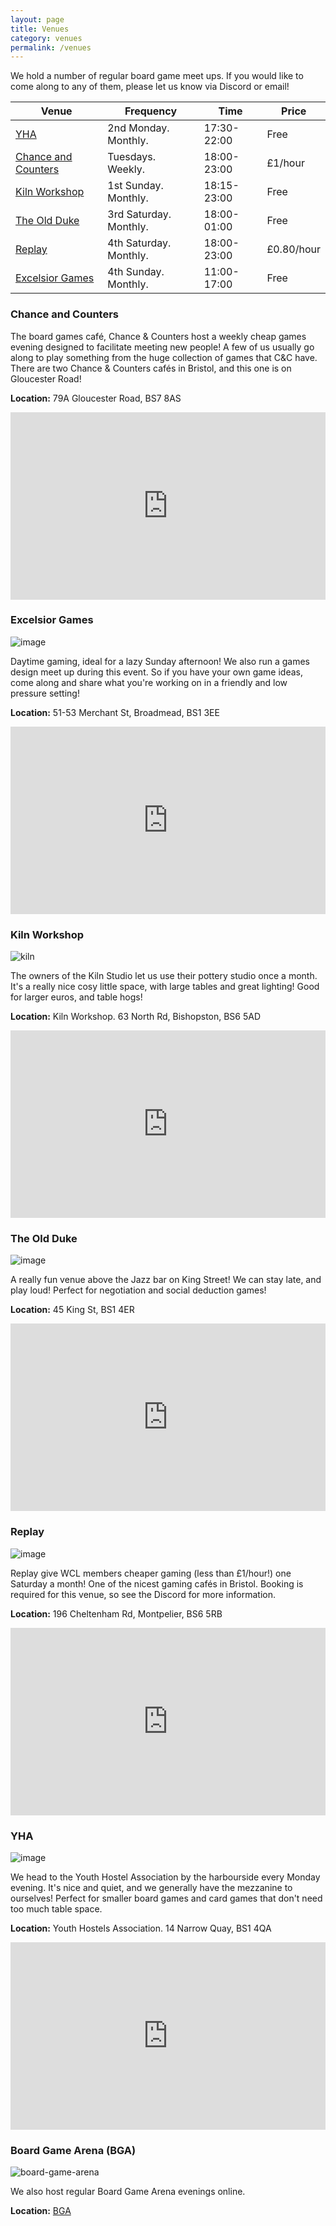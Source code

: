 ```yaml
---
layout: page
title: Venues
category: venues
permalink: /venues
---
```


We hold a number of regular board game meet ups. If you would like to come along to any of them, please let us know via Discord or email!

Venue            |  Frequency              |  Time          |  Price
---------------  |---------------------    |----------------|--------
[YHA](#yha)              |  2nd Monday. Monthly.        |  17:30-22:00   |  Free
[Chance and Counters](#chance-and-counters) | Tuesdays. Weekly.       |  18:00-23:00   | £1/hour
[Kiln Workshop](#kiln-workshop)    |  1st Sunday. Monthly.    |  18:15-23:00   | Free
[The Old Duke](#the-old-duke)     |  3rd Saturday. Monthly. | 18:00-01:00     | Free
[Replay](#replay)            | 4th Saturday. Monthly.   |  18:00-23:00   | £0.80/hour
[Excelsior Games](#excelsior-games) | 4th Sunday. Monthly.       | 11:00-17:00   | Free


### __Chance and Counters__

The board games café, Chance & Counters host a weekly cheap games evening designed to facilitate meeting new people! A few of us usually go along to play something from the huge collection of games that C&C have. There are two Chance & Counters cafés in Bristol, and this one is on Gloucester Road!

  **Location:** 79A Gloucester Road, BS7 8AS
  <iframe src="https://www.google.com/maps/embed?pb=!1m18!1m12!1m3!1d2485.276732747502!2d-2.592363866792998!3d51.47143454786868!2m3!1f0!2f0!3f0!3m2!1i1024!2i768!4f13.1!3m3!1m2!1s0x48718f6b88301d8b%3A0xcfa213285d0cd61d!2sChance%20%26%20Counters!5e0!3m2!1sen!2suk!4v1738693280878!5m2!1sen!2suk" width="100%" height="300" style="border:0;" allowfullscreen="" loading="lazy" referrerpolicy="no-referrer-when-downgrade"></iframe>

### __Excelsior Games__

![image](https://github.com/user-attachments/assets/3a5e3d59-8822-4a37-94b1-fe8925ffc6b2)

Daytime gaming, ideal for a lazy Sunday afternoon!
We also run a games design meet up during this event. So if you have your own game ideas, come along and share what you're working on in a friendly and low pressure setting!

**Location:** 51-53 Merchant St, Broadmead, BS1 3EE
<iframe src="https://www.google.com/maps/embed?pb=!1m18!1m12!1m3!1d4180.9412363184165!2d-2.5932829724131308!3d51.458109932464396!2m3!1f0!2f0!3f0!3m2!1i1024!2i768!4f13.1!3m3!1m2!1s0x48718e716d01d22f%3A0xeab38084c783dd7a!2sExcelsior%20Comics%20Ltd!5e0!3m2!1sen!2suk!4v1738507536047!5m2!1sen!2suk" width="100%" height="300" style="border:0;" allowfullscreen="" loading="lazy" referrerpolicy="no-referrer-when-downgrade"></iframe>

### __Kiln Workshop__

![kiln](../assets/img/kiln.png)

The owners of the Kiln Studio let us use their pottery studio once a month. It's a really nice cosy little space, with large tables and great lighting! Good for larger euros, and table hogs!

**Location:** Kiln Workshop. 63 North Rd, Bishopston, BS6 5AD
  <iframe src="https://www.google.com/maps/embed?pb=!1m18!1m12!1m3!1d2485.257440040249!2d-2.5941152344580214!3d51.47178869976014!2m3!1f0!2f0!3f0!3m2!1i1024!2i768!4f13.1!3m3!1m2!1s0x48718e094906bdeb%3A0xa731fe12077321d3!2sKiln%20Workshop!5e0!3m2!1sen!2suk!4v1738507570951!5m2!1sen!2suk" width="100%" height="300" style="border:0;" allowfullscreen="" loading="lazy" referrerpolicy="no-referrer-when-downgrade"></iframe>

### __The Old Duke__

![image](https://github.com/user-attachments/assets/6474994e-8351-46c3-a034-60582b688fb4)

 A really fun venue above the Jazz bar on King Street! We can stay late, and play loud! Perfect for negotiation and social deduction games!

 **Location:** 45 King St, BS1 4ER
 <iframe src="https://www.google.com/maps/embed?pb=!1m18!1m12!1m3!1d2486.3508239506004!2d-2.5952421315019274!3d51.45171494607229!2m3!1f0!2f0!3f0!3m2!1i1024!2i768!4f13.1!3m3!1m2!1s0x48718e78fa6c82df%3A0x3ebd917be8c31326!2sThe%20Old%20Duke!5e0!3m2!1sen!2suk!4v1738507590582!5m2!1sen!2suk" width="100%" height="300" style="border:0;" allowfullscreen="" loading="lazy" referrerpolicy="no-referrer-when-downgrade"></iframe>

### __Replay__

![image](https://github.com/user-attachments/assets/6e8ac4f0-fdab-4ce1-91dc-49470af153b2)

Replay give WCL members cheaper gaming (less than £1/hour!) one Saturday a month! One of the nicest gaming cafés in Bristol. Booking is required for this venue, so see the Discord for more information.

**Location:** 196 Cheltenham Rd, Montpelier, BS6 5RB
  <iframe src="https://www.google.com/maps/embed?pb=!1m18!1m12!1m3!1d5911.537230877614!2d-2.5973041727780974!3d51.46742346539875!2m3!1f0!2f0!3f0!3m2!1i1024!2i768!4f13.1!3m3!1m2!1s0x48718e0b9ea095cf%3A0x8a40fd52ead5f683!2sReplay%20Bristol%20Board%20Game%20Cafe!5e0!3m2!1sen!2suk!4v1738507615351!5m2!1sen!2suk" width="100%" height="300" style="border:0;" allowfullscreen="" loading="lazy" referrerpolicy="no-referrer-when-downgrade"></iframe>

### __YHA__

![image](https://github.com/user-attachments/assets/3a321a17-49e9-4b21-9d5a-4cb5b6637b59)

We head to the Youth Hostel Association by the harbourside every Monday evening.
It's nice and quiet, and we generally have the mezzanine to ourselves!
Perfect for smaller board games and card games that don't need too much table space.

**Location:** Youth Hostels Association. 14 Narrow Quay, BS1 4QA
  <iframe src="https://www.google.com/maps/embed?pb=!1m18!1m12!1m3!1d2486.458571061569!2d-2.59868772832214!3d51.449736482182196!2m3!1f0!2f0!3f0!3m2!1i1024!2i768!4f13.1!3m3!1m2!1s0x48718dd6745caad7%3A0xfa062c9e2c242995!2sYHA%20Bristol!5e0!3m2!1sen!2suk!4v1738507636326!5m2!1sen!2suk" width="100%" height="300" style="border:0;" allowfullscreen="" loading="lazy" referrerpolicy="no-referrer-when-downgrade"></iframe>

### __Board Game Arena (BGA)__

![board-game-arena](../assets/img/board-game-arena.png)

We also host regular Board Game Arena evenings online.

**Location:** [BGA](https://boardgamearena.com/welcome)
